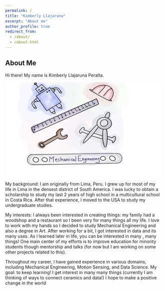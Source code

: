 ```yaml
---
permalink: /
title: "Kimberly Llajaruna"
excerpt: "About me"
author_profile: true
redirect_from: 
  - /about/
  - /about.html
---
```

About Me
--------
Hi there! My name is Kimberly Llajaruna Peralta.

![Kimberly Llajaruna](images/500x300.png)

My background: I am originally from Lima, Peru. I grew up for most of my life in Lima in the densest district of South America. I was lucky to obtain a scholarship to study my last 2 years of high school in a multicultural school in Costa Rica. After that experience, I moved to the USA to study my undergraduate studies.

My interests: I always been interested in creating things: my family had a woodshop and a restaurant so I been very for many things all my life. I love to work with my hands so I decided to study Mechanical Engineering and also a degree in Art. After working for a bit, I got interested in data and its many uses. As I learned later in life, you can be interested in many , many things! One main center of my efforts is to improve education for minority students though mentorship and talks (for now but I am working on some other projects related to this).

Throughout my career, I have gained experience in various domains, including Mechanical Engineering, Motion Sensing, and Data Science.
My goal: to keep learning! I get interest in many many things (currently I am thinking of ways to connect ceramics and data!) I hope to make a positive change in the world

